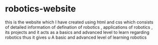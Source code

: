 # robotics-website
this is the website which I have created using html and css which consists of detailed information of defination of robotics , applications of robotics , its projects and it acts as a basics and advanced level to learn regarding robotics thus it gives u A basic and advanced level of learning robotics 
